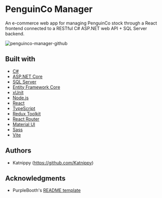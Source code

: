 # PenguinCo Manager

An e-commerce web app for managing PenguinCo stock through a React frontend connected to a RESTful C# ASP.NET web API + SQL Server backend.

![penguinco-manager-github](https://github.com/user-attachments/assets/65dfb72a-e8c0-43ea-89b5-11d2319e5b4b)

## Built with
* [C#](https://learn.microsoft.com/en-us/dotnet/csharp/)
* [ASP.NET Core](https://dotnet.microsoft.com/en-us/apps/aspnet)
* [SQL Server](https://www.microsoft.com/en-gb/sql-server)
* [Entity Framework Core](https://learn.microsoft.com/en-us/ef/)
* [xUnit](https://xunit.net/)
* [Node.js](https://nodejs.org/en)
* [React](https://react.dev/)
* [TypeScript](https://www.typescriptlang.org/)
* [Redux Toolkit](https://redux-toolkit.js.org/)
* [React Router](https://reactrouter.com/en/main)
* [Material UI](https://mui.com/material-ui/)
* [Sass](https://sass-lang.com/)
* [Vite](https://vitejs.dev/)

## Authors
* Katnippy (https://github.com/Katnippy)

## Acknowledgments
* PurpleBooth's [README template](https://github.com/PurpleBooth/a-good-readme-template)
